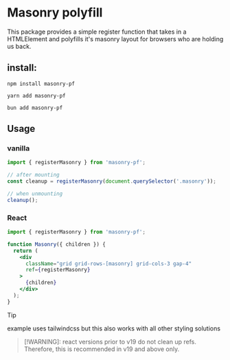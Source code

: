 # Masonry polyfill

This package provides a simple register function that takes in a HTMLElement and polyfills it's masonry layout for browsers who are holding us back.

## install:

```shell
npm install masonry-pf
```

```shell
yarn add masonry-pf
```

```shell
bun add masonry-pf
```

## Usage

### vanilla

```js
import { registerMasonry } from 'masonry-pf';

// after mounting
const cleanup = registerMasonry(document.querySelector('.masonry'));

// when unmounting
cleanup();
```

### React

```jsx
import { registerMasonry } from 'masonry-pf';

function Masonry({ children }) {
  return (
    <div
      className="grid grid-rows-[masonry] grid-cols-3 gap-4"
      ref={registerMasonry}
    >
      {children}
    </div>
  );
}
```

> [!TIP]
> example uses tailwindcss but this also works with all other styling solutions

> [!WARNING]:
> react versions prior to v19 do not clean up refs. Therefore, this is recommended in v19 and above only.
